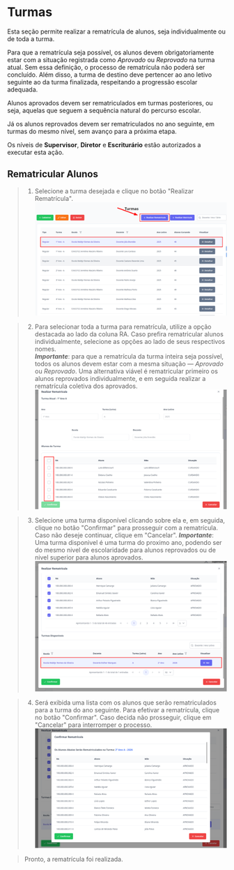 # Turmas
Esta seção permite realizar a rematrícula de alunos, seja individualmente ou de toda a turma.

Para que a rematrícula seja possível, os alunos devem obrigatoriamente estar com a situação registrada como *Aprovado* ou *Reprovado* na turma atual. Sem essa definição, o processo de rematrícula não poderá ser concluído. Além disso, a turma de destino deve pertencer ao ano letivo seguinte ao da turma finalizada, respeitando a progressão escolar adequada.

Alunos aprovados devem ser rematriculados em turmas posteriores, ou seja, aquelas que seguem a sequência natural do percurso escolar.

Já os alunos reprovados devem ser rematriculados no ano seguinte, em turmas do mesmo nível, sem avanço para a próxima etapa. 

Os níveis de **Supervisor**, **Diretor** e **Escriturário** estão autorizados a executar esta ação.

## Rematricular Alunos

> 1. Selecione a turma desejada e clique no botão "Realizar Rematrícula".
> ![Image](../../img/re/turma/reamatricula_turma1.png)
  
> 2. Para selecionar toda a turma para rematrícula, utilize a opção destacada ao lado da coluna RA. Caso prefira rematricular alunos individualmente, selecione as opções ao lado de seus respectivos nomes.  
> ***Importante***: para que a rematrícula da turma inteira seja possível, todos os alunos devem estar com a mesma situação — *Aprovado* ou *Reprovado*. Uma alternativa viável é rematricular primeiro os alunos reprovados individualmente, e em seguida realizar a rematrícula coletiva dos aprovados. 
> ![Image](../../img/re/turma/rematricula_turma2.png)

> 3. Selecione uma turma disponível clicando sobre ela e, em seguida, clique no botão "Confirmar" para prosseguir com a rematrícula. Caso não deseje continuar, clique em "Cancelar". ***Importante***: Uma turma disponivel é uma turma do proximo ano, podendo ser do mesmo nivel de escolaridade para alunos reprovados ou de nivel superior para alunos aprovados. 
> ![Image](../../img/re/turma/rematricula_turma3.png)

> 4. Será exibida uma lista com os alunos que serão rematriculados para a turma do ano seguinte. Para efetivar a rematrícula, clique no botão "Confirmar". Caso decida não prosseguir, clique em "Cancelar" para interromper o processo.
> ![Image](../../img/re/turma/rematricula_turma4.png)

> Pronto, a rematrícula foi realizada.